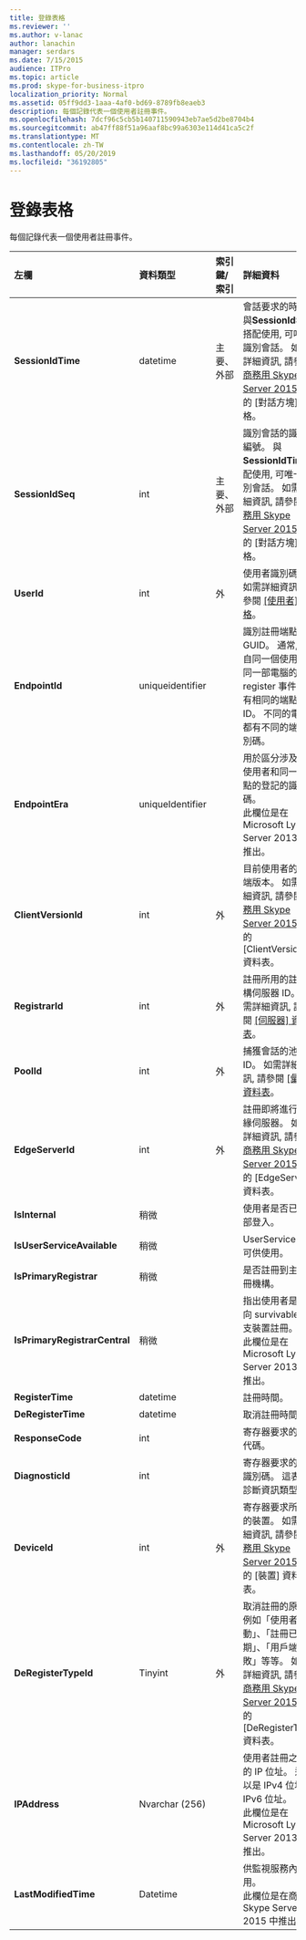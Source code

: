 ```yaml
---
title: 登錄表格
ms.reviewer: ''
ms.author: v-lanac
author: lanachin
manager: serdars
ms.date: 7/15/2015
audience: ITPro
ms.topic: article
ms.prod: skype-for-business-itpro
localization_priority: Normal
ms.assetid: 05ff9dd3-1aaa-4af0-bd69-8789fb8eaeb3
description: 每個記錄代表一個使用者註冊事件。
ms.openlocfilehash: 7dcf96c5cb5b140711590943eb7ae5d2be8704b4
ms.sourcegitcommit: ab47ff88f51a96aaf8bc99a6303e114d41ca5c2f
ms.translationtype: MT
ms.contentlocale: zh-TW
ms.lasthandoff: 05/20/2019
ms.locfileid: "36192805"
---
```

# <a name="registration-table"></a>登錄表格
 
每個記錄代表一個使用者註冊事件。
  
|**左欄**|**資料類型**|**索引鍵/索引**|**詳細資料**|
|:-----|:-----|:-----|:-----|
|**SessionIdTime** <br/> |datetime  <br/> |主要、外部  <br/> |會話要求的時間。 與**SessionIdSeq**搭配使用, 可唯一識別會話。 如需詳細資訊, 請參閱[商務用 Skype Server 2015 中](dialogs.md)的 [對話方塊] 表格。 <br/> |
|**SessionIdSeq** <br/> |int  <br/> |主要、外部  <br/> |識別會話的識別碼編號。 與**SessionIdTime**搭配使用, 可唯一識別會話。 如需詳細資訊, 請參閱[商務用 Skype Server 2015 中](dialogs.md)的 [對話方塊] 表格。 <br/> |
|**UserId** <br/> |int  <br/> |外  <br/> |使用者識別碼。 如需詳細資訊, 請參閱 [[使用者] 表格](users.md)。 <br/> |
|**EndpointId** <br/> |uniqueidentifier  <br/> ||識別註冊端點的 GUID。 通常, 來自同一個使用者的同一部電腦的 register 事件將會有相同的端點 ID。 不同的電腦都有不同的端點識別碼。  <br/> |
|**EndpointEra** <br/> |uniqueIdentifier  <br/> ||用於區分涉及相同使用者和同一個端點的登記的識別碼。  <br/> 此欄位是在 Microsoft Lync Server 2013 中推出。  <br/> |
|**ClientVersionId** <br/> |int  <br/> |外  <br/> |目前使用者的用戶端版本。 如需詳細資訊, 請參閱[商務用 Skype Server 2015 中](clientversions.md)的 [ClientVersions] 資料表。 <br/> |
|**RegistrarId** <br/> |int  <br/> |外  <br/> |註冊所用的註冊機構伺服器 ID。 如需詳細資訊, 請參閱 [[伺服器] 資料表](servers.md)。 <br/> |
|**PoolId** <br/> |int  <br/> |外  <br/> |捕獲會話的池 ID。 如需詳細資訊, 請參閱 [[彙集] 資料表](pools.md)。 <br/> |
|**EdgeServerId** <br/> |int  <br/> |外  <br/> |註冊即將進行的邊緣伺服器。 如需詳細資訊, 請參閱[商務用 Skype Server 2015 中](edgeservers.md)的 [EdgeServers] 資料表。 <br/> |
|**IsInternal** <br/> |稍微  <br/> ||使用者是否已從內部登入。  <br/> |
|**IsUserServiceAvailable** <br/> |稍微  <br/> ||UserService 是否可供使用。  <br/> |
|**IsPrimaryRegistrar** <br/> |稍微  <br/> ||是否註冊到主要註冊機構。  <br/> |
|**IsPrimaryRegistrarCentral** <br/> |稍微  <br/> ||指出使用者是否已向 survivable 分支裝置註冊。  <br/> 此欄位是在 Microsoft Lync Server 2013 中推出。  <br/> |
|**RegisterTime** <br/> |datetime  <br/> ||註冊時間。  <br/> |
|**DeRegisterTime** <br/> |datetime  <br/> ||取消註冊時間。  <br/> |
|**ResponseCode** <br/> |int  <br/> ||寄存器要求的回應代碼。  <br/> |
|**DiagnosticId** <br/> |int  <br/> ||寄存器要求的診斷識別碼。 這表示診斷資訊類型。  <br/> |
|**DeviceId** <br/> |int  <br/> |外  <br/> |寄存器要求所來自的裝置。 如需詳細資訊, 請參閱[商務用 Skype Server 2015 中](devices.md)的 [裝置] 資料表。 <br/> |
|**DeRegisterTypeId** <br/> |Tinyint  <br/> |外  <br/> |取消註冊的原因, 例如「使用者已啟動」、「註冊已過期」、「用戶端失敗」等等。 如需詳細資訊, 請參閱[商務用 Skype Server 2015 中](deregistertype.md)的 [DeRegisterType] 資料表。 <br/> |
|**IPAddress** <br/> |Nvarchar (256)  <br/> ||使用者註冊之端點的 IP 位址。 這可以是 IPv4 位址或 IPv6 位址。  <br/> 此欄位是在 Microsoft Lync Server 2013 中推出。  <br/> |
|**LastModifiedTime** <br/> |Datetime  <br/> ||供監視服務內部使用。  <br/> 此欄位是在商務用 Skype Server 2015 中推出。  <br/> |
   

